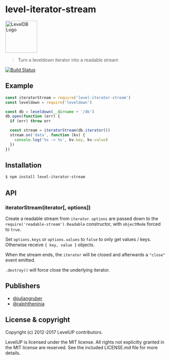 # level-iterator-stream

<img alt="LevelDB Logo" height="100" src="http://leveldb.org/img/logo.svg">

> Turn a leveldown iterator into a readable stream

[![Build Status](https://travis-ci.org/Level/iterator-stream.png)](https://travis-ci.org/Level/iterator-stream)

## Example

```js
const iteratorStream = require('level-iterator-stream')
const leveldown = require('leveldown')

const db = leveldown(__dirname + '/db')
db.open(function (err) {
  if (err) throw err

  const stream = iteratorStream(db.iterator())
  stream.on('data', function (kv) {
    console.log('%s -> %s', kv.key, kv.value)
  })
})
```

## Installation

```bash
$ npm install level-iterator-stream
```

## API

### iteratorStream(iterator[, options])

  Create a readable stream from `iterator`. `options` are passed down to the
  `require('readable-stream').Readable` constructor, with `objectMode` forced
  to `true`.

  Set `options.keys` or `options.values` to `false` to only get values / keys. Otherwise receive `{ key, value }` objects.

  When the stream ends, the `iterator` will be closed and afterwards a
  `"close"` event emitted.

  `.destroy()` will force close the underlying iterator.

## Publishers

* [@juliangruber](https://github.com/juliangruber)
* [@ralphtheninja](https://github.com/ralphtheninja)

## License &amp; copyright

Copyright (c) 2012-2017 LevelUP contributors.

LevelUP is licensed under the MIT license. All rights not explicitly granted in the MIT license are reserved. See the included LICENSE.md file for more details.
